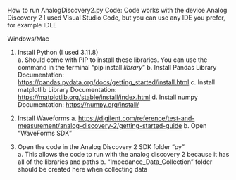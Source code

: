 How to run AnalogDiscovery2.py Code:
Code works with the device Analog Discovery 2 
I used Visual Studio Code, but you can use any IDE you prefer, for example IDLE 

Windows/Mac 
1.	Install Python (I used 3.11.8)  
a.	Should come with PIP to install these libraries. You can use the command in the terminal “pip install *library*”
b.	Install Pandas Library
    Documentation: https://pandas.pydata.org/docs/getting_started/install.html
c. Install matplotlib Library
    Documentation: https://matplotlib.org/stable/install/index.html
d. Install numpy 
    Documentation: https://numpy.org/install/
2.	Install Waveforms 
   a.	https://digilent.com/reference/test-and-measurement/analog-discovery-2/getting-started-guide
   b.	Open “WaveForms SDK” 
 
3.	Open the code in the Analog Discovery 2 SDK folder “py”  
   a.	This allows the code to run with the analog discovery 2 because it has all of the libraries and paths 
   b.	“Impedance_Data_Collection” folder should be created here when collecting data 

